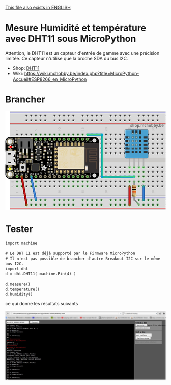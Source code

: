 [This file also exists in ENGLISH](readme_ENG.md)

# Mesure Humidité et température avec DHT11 sous MicroPython

Attention, le DHT11 est un capteur d'entrée de gamme avec une précision limitée.
Ce capteur n'utilise que la broche SDA du bus I2C.

* Shop: [DHT11](http://shop.mchobby.be/product.php?id_product=708)
* Wiki: https://wiki.mchobby.be/index.php?title=MicroPython-Accueil#ESP8266_en_MicroPython

# Brancher

![Brancher un DHT11](docs/_static/dht11_bb.jpg)

# Tester

```
import machine

# Le DHT 11 est déjà supporté par le Firmware MicroPython
# Il n'est pas possible de brancher d'autre Breakout I2C sur le même bus I2C.
import dht
d = dht.DHT11( machine.Pin(4) )

d.measure()
d.temperature()
d.humidity()
```

ce qui donne les résultats suivants

![Resultats](docs/_static/dht11_webrepl.jpg)
